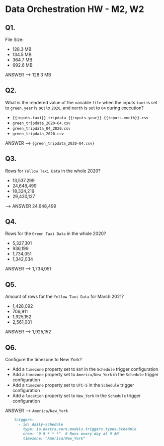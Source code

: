 # Data Orchestration HW - M2, W2

## Q1.

File Size:

- 128.3 MB
- 134.5 MB
- 364.7 MB
- 692.6 MB

ANSWER --> 128.3 MB


## Q2.
What is the rendered value of the variable `file` when the inputs `taxi` is set to `green`, `year` is set to `2020`, and `month` is set to `04` during execution?
- `{{inputs.taxi}}_tripdata_{{inputs.year}}-{{inputs.month}}.csv` 
- `green_tripdata_2020-04.csv`
- `green_tripdata_04_2020.csv`
- `green_tripdata_2020.csv`

ANSWER --> `{green_tripdata_2020-04.csv}`


## Q3. 
Rows for  `Yellow Taxi Data` in the whole 2020?
- 13,537.299
- 24,648,499
- 18,324,219
- 29,430,127

--> ANSWER 24,648,499


## Q4.
Rows for the `Green Taxi Data` in the whole 2020?
- 5,327,301
- 936,199
- 1,734,051
- 1,342,034

ANSWER --> 1,734,051


## Q5.
Amount of rows for the `Yellow Taxi Data` for March 2021?
- 1,428,092
- 706,911
- 1,925,152
- 2,561,031

ANSWER --> 1,925,152


## Q6.
Configure the timezone to New York?
- Add a `timezone` property set to `EST` in the `Schedule` trigger configuration  
- Add a `timezone` property set to `America/New_York` in the `Schedule` trigger configuration
- Add a `timezone` property set to `UTC-5` in the `Schedule` trigger configuration
- Add a `location` property set to `New_York` in the `Schedule` trigger configuration  

ANSWER --> `America/New_York`

```md
    triggers:
      - id: daily-schedule
        type: io.kestra.core.models.triggers.types.Schedule
        cron: "0 9 * * *"  # Runs every day at 9 AM
        timezone: "America/New_York"
